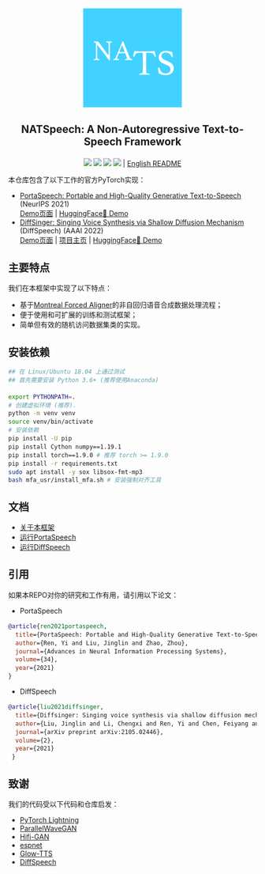 <p align="center">
    <br>
    <img src="assets/logo.png" width="200"/>
    <br>
</p>

<h2 align="center">
<p> NATSpeech: A Non-Autoregressive Text-to-Speech Framework</p>
</h2>

<div align="center">

[![](https://img.shields.io/github/stars/NATSpeech/NATSpeech)](https://github.com/NATSpeech/NATSpeech)
[![](https://img.shields.io/github/forks/NATSpeech/NATSpeech)](https://github.com/NATSpeech/NATSpeech)
[![](https://img.shields.io/github/license/NATSpeech/NATSpeech)](https://github.com/NATSpeech/NATSpeech/blob/main/LICENSE)
[![](https://img.shields.io/github/downloads/NATSpeech/NATSpeech/total?label=pretrained+model+downloads)](https://github.com/NATSpeech/NATSpeech/releases/tag/pretrained_models) | [English README](./README.md)

</div>


本仓库包含了以下工作的官方PyTorch实现：

- [PortaSpeech: Portable and High-Quality Generative Text-to-Speech](https://proceedings.neurips.cc/paper/2021/file/748d6b6ed8e13f857ceaa6cfbdca14b8-Paper.pdf) (NeurIPS 2021)  
[Demo页面](https://portaspeech.github.io/) | [HuggingFace🤗 Demo](https://huggingface.co/spaces/NATSpeech/PortaSpeech)
- [DiffSinger: Singing Voice Synthesis via Shallow Diffusion Mechanism](https://arxiv.org/abs/2105.02446) (DiffSpeech) (AAAI 2022)  
[Demo页面](https://diffsinger.github.io/) | [项目主页](https://github.com/MoonInTheRiver/DiffSinger) | [HuggingFace🤗 Demo](https://huggingface.co/spaces/NATSpeech/DiffSpeech)

## 主要特点 
我们在本框架中实现了以下特点：

- 基于[Montreal Forced Aligner](https://github.com/MontrealCorpusTools/Montreal-Forced-Aligner)的非自回归语音合成数据处理流程；
- 便于使用和可扩展的训练和测试框架；
- 简单但有效的随机访问数据集类的实现。

## 安装依赖

```bash
## 在 Linux/Ubuntu 18.04 上通过测试 
## 首先需要安装 Python 3.6+ (推荐使用Anaconda)

export PYTHONPATH=.
# 创建虚拟环境 (推荐).
python -m venv venv
source venv/bin/activate
# 安装依赖
pip install -U pip
pip install Cython numpy==1.19.1
pip install torch==1.9.0 # 推荐 torch >= 1.9.0
pip install -r requirements.txt
sudo apt install -y sox libsox-fmt-mp3
bash mfa_usr/install_mfa.sh # 安装强制对齐工具
```

## 文档

- [关于本框架](./docs/zh/framework.md)
- [运行PortaSpeech](./docs/portaspeech.md)
- [运行DiffSpeech](./docs/diffspeech.md)

## 引用

如果本REPO对你的研究和工作有用，请引用以下论文：

- PortaSpeech

```bib
@article{ren2021portaspeech,
  title={PortaSpeech: Portable and High-Quality Generative Text-to-Speech},
  author={Ren, Yi and Liu, Jinglin and Zhao, Zhou},
  journal={Advances in Neural Information Processing Systems},
  volume={34},
  year={2021}
}
```

- DiffSpeech

```bib
@article{liu2021diffsinger,
  title={Diffsinger: Singing voice synthesis via shallow diffusion mechanism},
  author={Liu, Jinglin and Li, Chengxi and Ren, Yi and Chen, Feiyang and Liu, Peng and Zhao, Zhou},
  journal={arXiv preprint arXiv:2105.02446},
  volume={2},
  year={2021}
 }
```

## 致谢

我们的代码受以下代码和仓库启发：

- [PyTorch Lightning](https://github.com/PyTorchLightning/pytorch-lightning)
- [ParallelWaveGAN](https://github.com/kan-bayashi/ParallelWaveGAN)
- [Hifi-GAN](https://github.com/jik876/hifi-gan)
- [espnet](https://github.com/espnet/espnet)
- [Glow-TTS](https://github.com/jaywalnut310/glow-tts)
- [DiffSpeech](https://github.com/MoonInTheRiver/DiffSinger)
